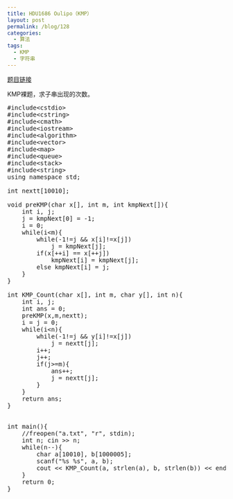 ```yaml
---
title: HDU1686 Oulipo（KMP）
layout: post
permalink: /blog/128
categories:
  - 算法
tags:
  - KMP
  - 字符串
---
```

<a href="http://acm.hdu.edu.cn/showproblem.php?pid=1686" target="_blank">题目链接</a>

KMP裸题，求子串出现的次数。

<pre class="brush: cpp; title: ; notranslate" title="">#include&lt;cstdio&gt;
#include&lt;cstring&gt;
#include&lt;cmath&gt;
#include&lt;iostream&gt;
#include&lt;algorithm&gt;
#include&lt;vector&gt;
#include&lt;map&gt;
#include&lt;queue&gt;
#include&lt;stack&gt;
#include&lt;string&gt;
using namespace std;

int nextt[10010];

void preKMP(char x[], int m, int kmpNext[]){
    int i, j;
    j = kmpNext[0] = -1;
    i = 0;
    while(i&lt;m){
        while(-1!=j && x[i]!=x[j])
            j = kmpNext[j];
        if(x[++i] == x[++j])
            kmpNext[i] = kmpNext[j];
        else kmpNext[i] = j;
    }
}

int KMP_Count(char x[], int m, char y[], int n){
    int i, j;
    int ans = 0;
    preKMP(x,m,nextt);
    i = j = 0;
    while(i&lt;n){
        while(-1!=j && y[i]!=x[j])
            j = nextt[j];
        i++;
        j++;
        if(j&gt;=m){
            ans++;
            j = nextt[j];
        }
    }
    return ans;
}


int main(){
    //freopen("a.txt", "r", stdin);
    int n; cin &gt;&gt; n;
    while(n--){
        char a[10010], b[1000005];
        scanf("%s %s", a, b);
        cout &lt;&lt; KMP_Count(a, strlen(a), b, strlen(b)) &lt;&lt; endl;
    }
    return 0;
}
</pre>